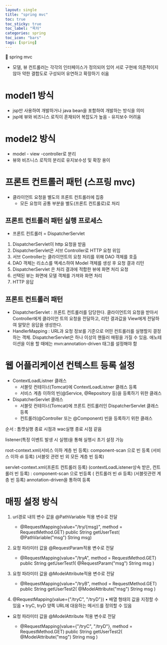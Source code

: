 ```yaml
---
layout: single
title: "spring mvc"
toc: true
toc_sticky: true
toc_label: "목차"
categories: spring
toc_icon: "bars"
tags: [spring]
---
```


📘 spring mvc

- 모델, 뷰 컨트롤러는 각각의 인터페이스가 정의되어 있어 서로 구현에 의존적이지 않아 약한 결합도로 구성되어 유연하고 확장하기 쉬움

# model1 방식
- jsp만 사용하여 개발하거나 java bean을 포함하여 개발하는 방식을 의미
- jsp에 뷰와 비즈니스 로직이 혼재되어 복잡도가 높음 - 유지보수 어려움

# model2 방식
- model - view -controller로 분리
- 뷰와 비즈니스 로직의 분리로 유지보수성 및 확장 용이

# 프론트 컨트롤러 패턴 (스프링 mvc)
- 클라이언트 요청을 별도의 프론트 컨트롤러에 집중
    - 모든 요청의 공통 부분을 별도(프론트 컨트롤로)로 처리

## 프론트 컨트롤러 패턴 실행 프로세스
- 프론트 컨트롤러 = DispatcherServlet
1. DispatcherServlet이 http 요청을 받음
2. DispatcherServlet은 서브 Controller로 HTTP 요청 위임
3. 서브 Controller는 클라이언트의 요청 처리를 위해 DAO 객체를 호출
4. DAO 객체는 리소스를 엑세스하여 Model 객체를 생성 후 요청 결과 리턴
5. DispatcherServlet 은 처리 결과에 적합한 뷰에 화면 처리 요청
6. 선택된 뷰는 화면에 모델 객체를 가져와 화면 처리
7. HTTP 응답

## 프론트 컨트롤러 패턴
- DispatcherServlet : 프론트 컨트롤러를 담당한다. 클라이언트의 요청을 받아서 Controller에게 클라이언 트의 요청을 전달하고, 리턴 결과값을 View에게 전달하여 알맞은 응답을 생성한다.
- HandlerMapping : URL과 요청 정보를 기준으로 어떤 컨트롤러를 실행할지 결정하는 객체. DispatcherServlet은 하나 이상의 핸들러 매핑을 가질 수 있음. 애노테이션을 이용 할 때에는 mvn:annotation-driven 태그를 설정해야 함

# 웹 어플리케이션 컨텍스트 등록 설정
- ContextLoadListner 클래스
    - 서블릿 컨테이너(Tomcat)에 ContextLoadListner 클래스 등록
    - 서비스 계층 이하의 빈(@Service, @Repository 등)을 등록하기 위한 클래스
- DispatcherServlet 클래스
    - 서블릿 컨테이너(Tomcat)에 프론트 컨트롤러인 DispatcherServlet 클래스 등록
    - 컨트롤러(@Controller 또는 @Component) 빈을 등록하기 위한 클래스

순서 : 톰캣실행 종료 시점과 wac실행 종료 시점 같음

listener(특정 이벤트 발생 시 실행)을 통해 실행시 초기 설정 가능

root-context.xml(서비스 이하 계층 빈 등록): component-scan 으로 빈 등록 (서비스 이하 di 등록) (서블릿 관련 빈 외 모든 계층 빈 등록)

servlet-context.xml(프론트 컨트롤러 등록) (contextLoadListener상속 받은, 컨트롤러 빈 등록) : component-scan 으로 빈등록 ( 컨트롤러 빈 di 등록) (서블릿관련 계층 빈 등록) annotation-driven을 통하여 등록

# 매핑 설정 방식

1. url경로 내의 변수 값을 @PathVariable 적용 변수로 전달
    - @RequestMapping(value="/try/{msg}", method = RequestMethod.GET)
public String getUserTest( @PathVariable("msg") String msg)

2. 요청 파라미터 값을 @RequestParam적용 변수로 전달
    - @RequestMapping(value="/tryA", method = RequestMethod.GET)
public String getUserTest1( @RequestParam("msg") String msg ) 

3. 요청 파라미터 값을 @ModelAttribute적용 변수로 전달
    - @RequestMapping(value="/tryB", method = RequestMethod.GET)
public String getUserTest2( @ModelAttribute("msg") String msg )

4. @RequestMapping(value={"/tryC", "/tryD"})
• 배열 형태의 값을 지정할 수 있음
• tryC, tryD 양쪽 URL에 대응하는 메서드를 정의할 수 있음
- 요청 파라미터 값을 @ModelAttribute 적용 변수로 전달

    - @RequestMapping(value={"/tryC", "/tryD"}, method = RequestMethod.GET)
public String getUserTest2( @ModelAttribute("msg") String msg ) 